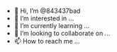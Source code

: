 - 👋 Hi, I’m @843437bad
- 👀 I’m interested in ...
- 🌱 I’m currently learning ...
- 💞️ I’m looking to collaborate on ...
- 📫 How to reach me ...

<!---
843437bad/843437bad is a ✨ special ✨ repository because its `README.md` (this file) appears on your GitHub profile.
You can click the Preview link to take a look at your changes.
--->
